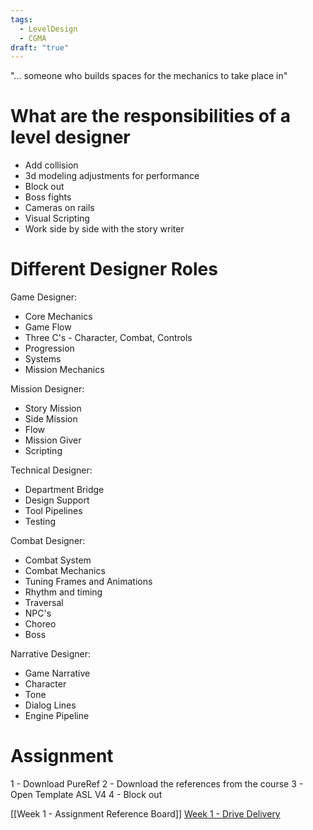 ```yaml
---
tags:
  - LevelDesign
  - CGMA
draft: "true"
---
```


"... someone who builds spaces for the mechanics to take place in"

# What are the responsibilities of a level designer

- Add collision
- 3d modeling adjustments for performance
- Block out
- Boss fights
- Cameras on rails
- Visual Scripting
- Work side by side with the story writer

# Different Designer Roles

Game Designer:
- Core Mechanics
- Game Flow
- Three C's - Character, Combat, Controls
- Progression
- Systems
- Mission Mechanics

Mission Designer:
- Story Mission
- Side Mission
- Flow
- Mission Giver
- Scripting

Technical Designer:
- Department Bridge
- Design Support
- Tool Pipelines
- Testing

Combat Designer:
- Combat System
- Combat Mechanics
- Tuning Frames and Animations
- Rhythm and timing
- Traversal
- NPC's
- Choreo
- Boss

Narrative Designer:
- Game Narrative
- Character
- Tone
- Dialog Lines
- Engine Pipeline

# Assignment

1 - Download PureRef
2 - Download the references from the course
3 - Open Template ASL V4
4 - Block out

[[Week 1 - Assignment Reference Board]]
[Week 1 - Drive Delivery]()
